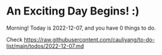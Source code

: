 # An Exciting Day Begins! :)

Morning! Today is 2022-12-07, and you have 0 things to do.

Check https://raw.githubusercontent.com/cauliyang/to-do-list/main/todos/2022-12-07.md